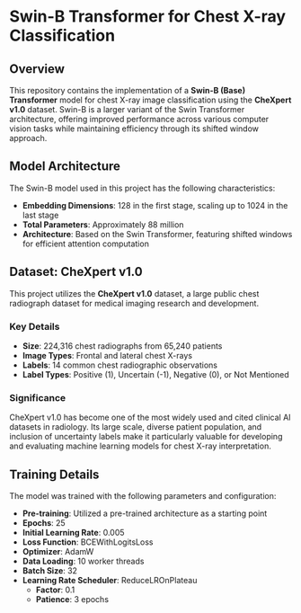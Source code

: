 # Swin-B Transformer for Chest X-ray Classification

## Overview
This repository contains the implementation of a **Swin-B (Base) Transformer** model for chest X-ray image classification using the **CheXpert v1.0** dataset. Swin-B is a larger variant of the Swin Transformer architecture, offering improved performance across various computer vision tasks while maintaining efficiency through its shifted window approach.

## Model Architecture
The Swin-B model used in this project has the following characteristics:
- **Embedding Dimensions**: 128 in the first stage, scaling up to 1024 in the last stage
- **Total Parameters**: Approximately 88 million
- **Architecture**: Based on the Swin Transformer, featuring shifted windows for efficient attention computation

## Dataset: CheXpert v1.0
This project utilizes the **CheXpert v1.0** dataset, a large public chest radiograph dataset for medical imaging research and development.

### Key Details
- **Size**: 224,316 chest radiographs from 65,240 patients
- **Image Types**: Frontal and lateral chest X-rays
- **Labels**: 14 common chest radiographic observations
- **Label Types**: Positive (1), Uncertain (-1), Negative (0), or Not Mentioned

### Significance
CheXpert v1.0 has become one of the most widely used and cited clinical AI datasets in radiology. Its large scale, diverse patient population, and inclusion of uncertainty labels make it particularly valuable for developing and evaluating machine learning models for chest X-ray interpretation.

## Training Details
The model was trained with the following parameters and configuration:
- **Pre-training**: Utilized a pre-trained architecture as a starting point
- **Epochs**: 25
- **Initial Learning Rate**: 0.005
- **Loss Function**: BCEWithLogitsLoss
- **Optimizer**: AdamW
- **Data Loading**: 10 worker threads
- **Batch Size**: 32
- **Learning Rate Scheduler**: ReduceLROnPlateau
  - **Factor**: 0.1
  - **Patience**: 3 epochs
